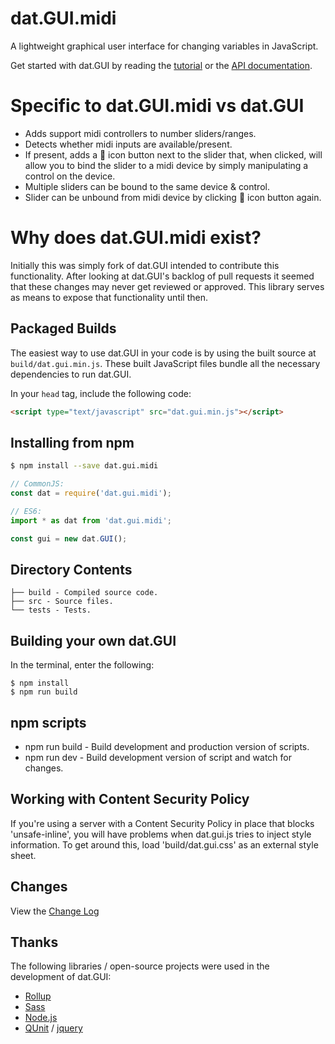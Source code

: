 # dat.GUI.midi
A lightweight graphical user interface for changing variables in JavaScript. 

Get started with dat.GUI by reading the [tutorial](http://workshop.chromeexperiments.com/examples/gui)
or the [API documentation](API.md).

# Specific to dat.GUI.midi vs dat.GUI
- Adds support midi controllers to number sliders/ranges.
- Detects whether midi inputs are available/present.
- If present, adds a 🎵 icon button next to the slider that, when clicked, will allow you to bind the slider to a midi device by simply manipulating a control on the device.
- Multiple sliders can be bound to the same device & control.
- Slider can be unbound from midi device by clicking 🎵 icon button again.

# Why does dat.GUI.midi exist?
Initially this was simply fork of dat.GUI intended to contribute this functionality. After looking at dat.GUI's backlog of pull requests it seemed that these changes may never get reviewed or approved. This library serves as means to expose that functionality until then.


## Packaged Builds
The easiest way to use dat.GUI in your code is by using the built source at `build/dat.gui.min.js`. These built JavaScript files bundle all the necessary dependencies to run dat.GUI.

In your `head` tag, include the following code:
```html
<script type="text/javascript" src="dat.gui.min.js"></script>
```

## Installing from npm

```bash
$ npm install --save dat.gui.midi
```

```js
// CommonJS:
const dat = require('dat.gui.midi');

// ES6:
import * as dat from 'dat.gui.midi';

const gui = new dat.GUI();
```

## Directory Contents

```
├── build - Compiled source code.
├── src - Source files.
└── tests - Tests.
```

## Building your own dat.GUI

In the terminal, enter the following:

```
$ npm install
$ npm run build
```

## npm scripts

- npm run build - Build development and production version of scripts.
- npm run dev - Build development version of script and watch for changes.


## Working with Content Security Policy
If you're using a server with a Content Security Policy in place that blocks 'unsafe-inline', you will have problems when dat.gui.js tries to inject style information. To get around this, load 'build/dat.gui.css' as an external style sheet.

## Changes
View the [Change Log](CHANGELOG.md)

## Thanks
The following libraries / open-source projects were used in the development of dat.GUI:
 * [Rollup](https://rollupjs.org)
 * [Sass](http://sass-lang.com/)
 * [Node.js](http://nodejs.org/)
 * [QUnit](https://github.com/jquery/qunit) / [jquery](http://jquery.com/)
